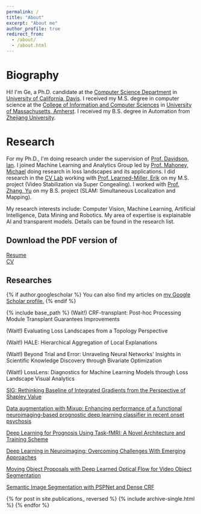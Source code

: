 ```yaml
---
permalink: /
title: "About"
excerpt: "About me"
author_profile: true
redirect_from: 
  - /about/
  - /about.html
---
```


Biography
======
Hi! I'm Ge, a Ph.D. candidate at the [Computer Science Department](https://cs.ucdavis.edu/) in [University of California, Davis](https://www.ucdavis.edu/). I received my M.S. degree in computer science at the [College of Information and Computer Sciences](https://www.cics.umass.edu/) in [University of Massachusetts, Amherst](https://www.umass.edu/). I received my B.S. degree in Automation from [Zhejiang University](http://www.zju.edu.cn/english/).

Research
======
For my Ph.D., I'm doing research under the supervision of [Prof. Davidson, Ian](https://faculty.engineering.ucdavis.edu/davidson/). I joined Machine Learning and Analytics Group led by [Prof. Mahoney, Michael](https://crd.lbl.gov/divisions/scidata/mla/staff/michael-mahoney/) doing research in loss landscapes and its applications. I did research in the [CV Lab](http://vis-www.cs.umass.edu/?_ga=2.8406261.13071005.1539107294-754893335.1516127699) working with [Prof. Learned-Miller, Erik](https://people.cs.umass.edu/~elm/papers_by_student.html) on my M.S. project (Video Stabilization via Super Congealing). I worked with [Prof. Zhang, Yu](https://person.zju.edu.cn/en/zhangyu) on my B.S. project (SLAM: Simultaneous Localization and Mapping).

My research interests include: Computer Vision, Machine Learning, Artificial Intelligence, Data Mining and Robotics. My area of expertise is explainable AI and transparent models. Details can be found in the research list.

Download the PDF version of
------
[Resume](https://geshijoker.github.io/files/resume.pdf) \
[CV](https://geshijoker.github.io/files/CV.pdf)

Researches
------

{% if author.googlescholar %}
  You can also find my articles on <u><a href="{{author.googlescholar}}">my Google Scholar profile</a>.</u>
{% endif %}

{% include base_path %}
  (Wait!) CRF-transplant: Post-hoc Processing Module Transplant Guarantees Improvements <br />

  (Wait!) Evaluating Loss Landscapes from a Topology Perspective <br />

  (Wait!) HALE: Hierarchical Aggregation of Local Explanations <br />

  (Wait!) Beyond Trial and Error: Unraveling Neural Networks' Insights in Scientific Knowledge Discovery through Bivariate Optimization <br />

  (Wait!) LossLens: Diagnostics for Machine Learning Models through Loss Landscape Visual Analytics <br />

  [SIG: Rethinking Baseline of Integrated Gradients from the Perspective of Shapley Value](https://arxiv.org/abs/2310.04821) <br />

  [Data augmentation with Mixup: Enhancing performance of a functional neuroimaging-based prognostic deep learning classifier in recent onset psychosis](https://www.sciencedirect.com/science/article/pii/S2213158222002790) <br />

  [Deep Learning for Prognosis Using Task-fMRI: A Novel Architecture and Training Scheme](https://dl.acm.org/doi/abs/10.1145/3534678.3539362) <br />

  [Deep Learning in Neuroimaging: Overcoming Challenges With Emerging Approaches](https://www.ncbi.nlm.nih.gov/pmc/articles/PMC9200984/) <br />
  
  [Moving Object Proposals with Deep Learned Optical Flow for Video Object Segmentation](https://geshijoker.github.io/files/Moving_Object_proposals_with_Deep_Learned_Optical_Flow_for_Video_Object_Segmentation.pdf.pdf) <br />

  [Semantic Image Segmentation with PSPNet and Dense CRF](https://geshijoker.github.io/files/Semantic_Image_Segmentation_with_PSPNet_and_Dense_CRF.pdf) <br />

{% for post in site.publications_ reversed %}
  {% include archive-single.html %}
{% endfor %}
